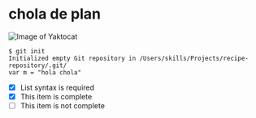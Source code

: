 # chola de plan
![Image of Yaktocat](https://octodex.github.com/images/yaktocat.png)
```
$ git init
Initialized empty Git repository in /Users/skills/Projects/recipe-repository/.git/
var m = "hola chola"
```
- [x] List syntax is required
- [x] This item is complete
- [ ] This item is not complete
